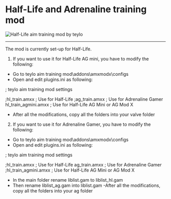 # Half-Life and Adrenaline training mod
 
 ![Half-Life aim training mod by teylo](https://repository-images.githubusercontent.com/526348219/fd14e64b-f785-4642-bdab-d4c3d55f0436)
______________________________________________________________

The mod is currently set-up for Half-Life.

1. If you want to use it for Half-Life AG mini, you have to modify the following:
- Go to teylo aim training mod\addons\amxmodx\configs
- Open and edit plugins.ini as following:

; teylo aim training mod settings

;hl_train.amxx 		; Use for Half-Life
;ag_train.amxx 		; Use for Adrenaline Gamer
hl_train_agmini.amxx	; Use for Half-Life AG Mini or AG Mod X

- After all the modifications, copy all the folders into your valve folder


2. If you want to use it for Adrenaline Gamer, you have to modify the following:

- Go to teylo aim training mod\addons\amxmodx\configs
- Open and edit plugins.ini as following:

; teylo aim training mod settings

;hl_train.amxx 		; Use for Half-Life
ag_train.amxx 		; Use for Adrenaline Gamer
;hl_train_agmini.amxx	; Use for Half-Life AG Mini or AG Mod X

- In the main folder rename liblist.gam to liblist_hl.gam 
- Then rename liblist_ag.gam into liblist.gam
-After all the modifications, copy all the folders into your ag folder

